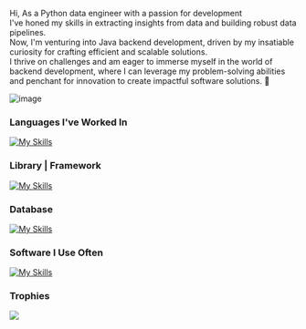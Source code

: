Hi, As a Python data engineer with a passion for development  
I've honed my skills in extracting insights from data and building robust data pipelines.  
Now, I'm venturing into Java backend development, driven by my insatiable curiosity for crafting efficient and scalable solutions.  
I thrive on challenges and am eager to immerse myself in the world of backend development, where I can leverage my problem-solving abilities and penchant for innovation to create impactful software solutions. 🐍  


  
<!--  ![nyan](https://user-images.githubusercontent.com/75519839/155043486-34a2e419-0e45-4023-ac88-4ded5cc55208.gif) -->
  
![image](https://user-images.githubusercontent.com/75519839/155270710-5bc7ecb5-9cc3-47ee-9cbf-3a0801c4f5f4.gif)
  
### Languages I've Worked In

[![My Skills](https://skillicons.dev/icons?i=cpp,java,python,bash,powershell&perline=3)](https://skillicons.dev)

### Library | Framework
[![My Skills](https://skillicons.dev/icons?i=tensorflow,selenium,flask,spring&perline=3)](https://skillicons.dev)

### Database
[![My Skills](https://skillicons.dev/icons?i=sqlite,postgres,mysql&perline=3)](https://skillicons.dev)

### Software I Use Often
[![My Skills](https://skillicons.dev/icons?i=visualstudio,idea,vim,windows,linux&perline=3)](https://skillicons.dev)

### Trophies
<img src = 'https://github-profile-trophy.vercel.app/?username=ryo-ma&theme=flat&column=7'/>

